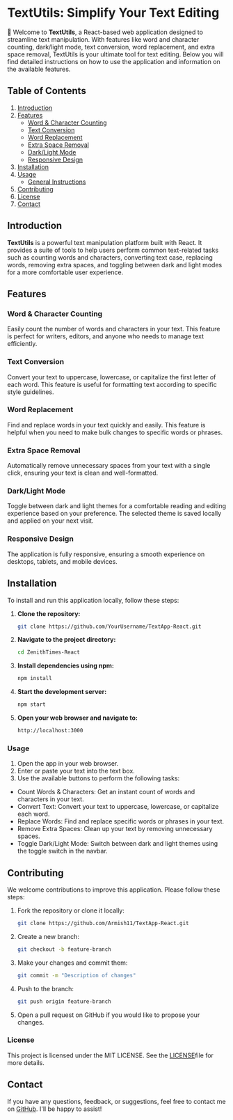 # TextUtils: Simplify Your Text Editing

📄 Welcome to **TextUtils**, a React-based web application designed to streamline text manipulation. With features like word and character counting, dark/light mode, text conversion, word replacement, and extra space removal, TextUtils is your ultimate tool for text editing. Below you will find detailed instructions on how to use the application and information on the available features.

## Table of Contents

1. [Introduction](#introduction)
2. [Features](#features)
   - [Word & Character Counting](#word--character-counting)
   - [Text Conversion](#text-conversion)
   - [Word Replacement](#word-replacement)
   - [Extra Space Removal](#extra-space-removal)
   - [Dark/Light Mode](#darklight-mode)
   - [Responsive Design](#responsive-design)
3. [Installation](#installation)
4. [Usage](#usage)
   - [General Instructions](#general-instructions)
5. [Contributing](#contributing)
6. [License](#license)
7. [Contact](#contact)

## Introduction

**TextUtils** is a powerful text manipulation platform built with React. It provides a suite of tools to help users perform common text-related tasks such as counting words and characters, converting text case, replacing words, removing extra spaces, and toggling between dark and light modes for a more comfortable user experience.

## Features

### Word & Character Counting

Easily count the number of words and characters in your text. This feature is perfect for writers, editors, and anyone who needs to manage text efficiently.

### Text Conversion

Convert your text to uppercase, lowercase, or capitalize the first letter of each word. This feature is useful for formatting text according to specific style guidelines.

### Word Replacement

Find and replace words in your text quickly and easily. This feature is helpful when you need to make bulk changes to specific words or phrases.

### Extra Space Removal

Automatically remove unnecessary spaces from your text with a single click, ensuring your text is clean and well-formatted.

### Dark/Light Mode

Toggle between dark and light themes for a comfortable reading and editing experience based on your preference. The selected theme is saved locally and applied on your next visit.

### Responsive Design

The application is fully responsive, ensuring a smooth experience on desktops, tablets, and mobile devices.

## Installation

To install and run this application locally, follow these steps:

1. **Clone the repository:**

   ```bash
   git clone https://github.com/YourUsername/TextApp-React.git

2. **Navigate to the project directory:**
   ```bash
   cd ZenithTimes-React
   ```
3. **Install dependencies using npm:**
   ```bash
   npm install
   ```
4. **Start the development server:**
   ```bash
   npm start
   ```
5. **Open your web browser and navigate to:**
   ```bash
   http://localhost:3000
   ```
###   Usage
1. Open the app in your web browser.
2. Enter or paste your text into the text box.
3. Use the available buttons to perform the following tasks:
- Count Words & Characters: Get an instant count of words and characters in your text.
- Convert Text: Convert your text to uppercase, lowercase, or capitalize each word.
- Replace Words: Find and replace specific words or phrases in your text.
- Remove Extra Spaces: Clean up your text by removing unnecessary spaces.
- Toggle Dark/Light Mode: Switch between dark and light themes using the toggle switch in the navbar.


## Contributing

We welcome contributions to improve this application. Please follow these steps:

1. Fork the repository or clone it locally:
   ```bash
   git clone https://github.com/Armish11/TextApp-React.git
   ```
2. Create a new branch:
   ```bash
   git checkout -b feature-branch
   ```
3. Make your changes and commit them:
   ```bash
   git commit -m "Description of changes"
   ```
4. Push to the branch:
   ```bash
   git push origin feature-branch
   ```
5. Open a pull request on GitHub if you would like to propose your changes.


### License
This project is licensed under the MIT LICENSE. See the [LICENSE](./LICENSE)file for more details.

## Contact

If you have any questions, feedback, or suggestions, feel free to contact me on [GitHub](https://github.com/Armish11). I'll be happy to assist!



